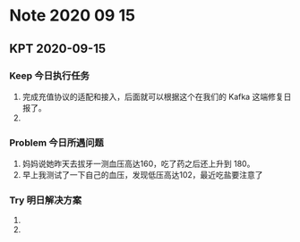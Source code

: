 # Note 2020 09 15

## KPT 2020-09-15



### Keep 今日执行任务
1. 完成充值协议的适配和接入，后面就可以根据这个在我们的 Kafka 这端修复日报了。
2. 

### Problem 今日所遇问题
1.  妈妈说她昨天去拔牙一测血压高达160，吃了药之后还上升到 180。
2.  早上我测试了一下自己的血压，发现低压高达102，最近吃盐要注意了

### Try 明日解决方案
1. 
2. 